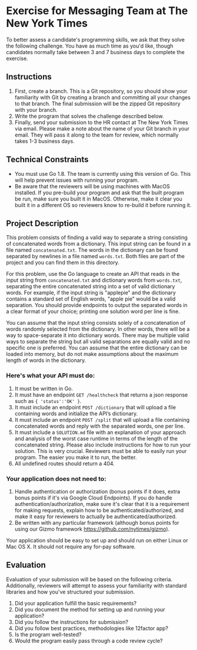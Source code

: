# Exercise for Messaging Team at The New York Times

To better assess a candidate's programming skills, we ask that they solve the following challenge. You have as much time as you'd like, though candidates normally take between 3 and 7 business days to complete the exercise.

## Instructions

1. First, create a branch. This is a Git repository, so you should show your familiarity with Git by creating a branch and committing all your changes to that branch. The final submission will be the zipped Git repository with your branch.
2. Write the program that solves the challenge described below.
3. Finally, send your submission to the HR contact at The New York Times via email. Please make a note about the name of your Git branch in your email. They will pass it along to the team for review, which normally takes 1-3 business days.

## Technical Constraints

* You must use Go 1.8. The team is currently using this version of Go. This will help prevent issues with running your program.
* Be aware that the reviewers will be using machines with MacOS installed. If you pre-build your program and ask that the built program be run, make sure you built it in MacOS. Otherwise, make it clear you built it in a different OS so reviewers know to re-build it before running it.

## Project Description

This problem consists of finding a valid way to separate a string consisting of concatenated words from a dictionary. This input string can be found in a file named `concatenated.txt`. The words in the dictionary can be found separated by newlines in a file named `words.txt`. Both files are part of the project and you can find them in this directory.

For this problem, use the Go language to create an API that reads in the input string from `concatenated.txt` and dictionary words from `words.txt`, separating the entire concatenated string into a set of valid dictionary words. For example, if the input string is "applepie" and the dictionary contains a standard set of English words, "apple pie" would be a valid separation. You should provide endpoints to output the separated words in a clear format of your choice; printing one solution word per line is fine. 

You can assume that the input string consists solely of a concatenation of words randomly selected from the dictionary. In other words, there will be a way to space-separate it into dictionary words. There may be multiple valid ways to separate the string but all valid separations are equally valid and no specific one is preferred. You can assume that the entire dictionary can be loaded into memory, but do not make assumptions about the maximum length of words in the dictionary.

### Here's what your API must do:

1. It must be written in Go.
2. It must have an endpoint `GET /healthcheck` that returns a json response such as `{ 'status':'OK' }`.
3. It must include an endpoint `POST /dictionary` that will upload a file containing words and initialize the API’s dictionary.
4. It must include an endpoint `POST /split` that will upload a file containing concatenated words and reply with the separated words, one per line.
5. It must include a `SOLUTION.md` file with an explanation of your approach and analysis of the worst case runtime in terms of the length of the concatenated string. Please also include instructions for how to run your solution. This is very crucial. Reviewers must be able to easily run your program. The easier you make it to run, the better.
5. All undefined routes should return a 404.


### Your application does not need to:

1. Handle authentication or authorization (bonus points if it does, extra bonus points if it's via Google Cloud Endpoints). If you do handle authentication/authorization, make sure it's clear that it is a requirement for making requests, explain how to be authenticated/authorized, and make it easy for reviewers to actually be authenticated/authorized.
2. Be written with any particular framework (although bonus points for using our Gizmo framework https://github.com/nytimes/gizmo).

Your application should be easy to set up and should run on either Linux or Mac OS X. It should not require any for-pay software.

## Evaluation

Evaluation of your submission will be based on the following criteria. Additionally, reviewers will attempt to assess your familiarity with standard libraries and how you've structured your submission.

1. Did your application fulfill the basic requirements?
2. Did you document the method for setting up and running your application?
3. Did you follow the instructions for submission?
4. Did you follow best practices, methodologies like 12factor app?
5. Is the program well-tested?
6. Would the program easily pass through a code review cycle?
